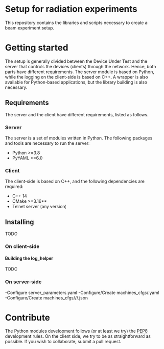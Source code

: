 # Setup for radiation experiments

This repository contains the libraries and scripts necessary to create a beam experiment setup.

# Getting started

The setup is generally divided between the Device Under Test and the server that controls the devices (clients) through
the network. Hence, both parts have different requirements. The server module is based on Python, while the logging on the
client-side is based on C++. A wrapper is also available for Python-based applications, but the library building
is also necessary.

## Requirements

The server and the client have different requirements, listed as follows.

### Server

The server is a set of modules written in Python. The following packages and tools are necessary to run the server:

- Python >=3.8
- PyYAML >=6.0

### Client

The client-side is based on C++, and the following dependencies are required:

- C++ 14
- CMake >=3.16**
- Telnet server (any version)

## Installing

TODO

### On client-side

#### Building the log_helper
TODO

### On server-side
-Configure server_parameters.yaml
-Configure/Create machines_cfgs/<machine name>.yaml
-Configure/Create machines_cfgs/<machine name>/<machine name>/<benchmark name>.json
# Contribute

The Python modules development follows (or at least we try) the 
[PEP8](https://www.python.org/dev/peps/pep-0008/) development rules. 
On the client side, we try to be as straightforward as possible.
If you wish to collaborate, submit a pull request.
